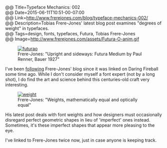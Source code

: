 @@ Title=Typeface Mechanics: 002  
@@ Date=2015-06-11T10:51-00-07:00  
@@ Link=http://www.frerejones.com/blog/typeface-mechanics-002/  
@@ Description=Tobias Frere-Jones' latest blog post examines "degrees of weight" in typefaces.  
@@ Tags=design, fonts, typefaces, Futura, Tobias Frere-Jones  
@@ Image=http://www.frerejones.com/assets/Futura-O-anim.gif  

<figure>
	<a class="nohover" href="http://www.frerejones.com/assets/Futura-O-anim.gif">
		<img class="lazy" src="http://www.frerejones.com/assets/Futura-O-anim.gif" data-original="http://www.frerejones.com/assets/Futura-O-anim.gif" alt="futurao"  />
	</a>
	<figcaption>Frere-Jones: "Upright and sideways: Futura Medium by Paul Renner, Bauer 1927"</figcaption>
</figure>

I've been [following][theoveranalyzed] Frere-Jones' blog since it was linked on Daring Fireball some time ago. While I don't consider myself a font expert (not by a long shot), I do find the art and science behind this centuries-old craft very interesting. 

<figure>
	<a class="nohover" href="http://www.frerejones.com/assets/Horiz&Vert01.gif">
		<img class="lazy" src="http://www.frerejones.com/assets/Horiz&Vert01.gif" data-original="http://www.frerejones.com/assets/Horiz&Vert01.gif" alt="weight" />
	</a>
	<figcaption>Frere-Jones: "Weights, mathematically equal and optically equal"</figcaption>
</figure>

His latest post deals with font weights and how designers must occasionally disregard perfect geometric shapes in lieu of 'imperfect' ones instead. Sometimes, it's these imperfect shapes that appear more pleasing to the eye.

I've linked to Frere-Jones twice now, just in case anyone is keeping track.

[theoveranalyzed]: http://www.theoveranalyzed.net/2015/3/15/typeface-mechanics-001